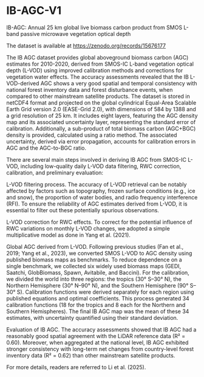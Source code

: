 # IB-AGC-V1
IB-AGC: Annual 25 km global live biomass carbon product from SMOS L-band passive microwave vegetation optical depth

The dataset is available at https://zenodo.org/records/15676177

The IB AGC dataset provides global aboveground biomass carbon (AGC) estimates for 2010-2020, derived from SMOS-IC L-band vegetation optical depth (L-VOD) using improved calibration methods and corrections for vegetation water effects. The accuracy assessments revealed that the IB L-VOD-derived AGC shows a very good spatial and temporal consistency with national forest inventory data and forest disturbance events, when compared to other mainstream satellite products. The dataset is stored in netCDF4 format and projected on the global cylindrical Equal-Area Scalable Earth Grid version 2.0 (EASE-Grid 2.0), with dimensions of 584 by 1388 and a grid resolution of 25 km. It includes eight layers, featuring the AGC density map and its associated uncertainty layer, representing the standard error of calibration. Additionally, a sub-product of total biomass carbon (AGC+BGC) density is provided, calculated using a ratio method. The associated uncertainty, derived via error propagation, accounts for calibration errors in AGC and the AGC-to-BGC ratio.

There are several main steps involved in deriving IB AGC from SMOS-IC L-VOD, including low-quality daily L-VOD data filtering, RWC correction, calibration, and preliminary evaluation:

L-VOD filtering process. The accuracy of L-VOD retrieval can be notably affected by factors such as topography, frozen surface conditions (e.g., ice and snow), the proportion of water bodies, and radio frequency interference (RFI). To ensure the reliability of AGC estimates derived from L-VOD, it is essential to filter out these potentially spurious observations.

L-VOD correction for RWC effects. To correct for the potential influence of RWC variations on monthly L-VOD changes, we adopted a simple multiplicative model as done in Yang et al. (2021).

Global AGC derived from L-VOD. Following previous studies (Fan et al., 2019; Yang et al., 2023), we converted SMOS L-VOD to AGC density using published biomass maps as benchmarks. To reduce dependence on a single benchmark, we collected six widely used biomass maps (GEDI, Saatchi, GlobBiomass, Spawn, Avitabile, and Baccini). For the calibration, we divided the world into three regions: the tropics (30° S–30° N), the Northern Hemisphere (30° N–90° N), and the Southern Hemisphere (90° S–30° S). Calibration functions were derived separately for each region using published equations and optimal coefficients. This process generated 34 calibration functions (18 for the tropics and 8 each for the Northern and Southern Hemispheres). The final IB AGC map was the mean of these 34 estimates, with uncertainty quantified using their standard deviation.

Evaluation of IB AGC. The accuracy assessments showed that IB AGC had a reasonably good spatial agreement with the LiDAR reference data (R² = 0.60). Moreover, when aggregated at the national level, IB AGC exhibited stronger consistency with long-term net changes from country-level forest inventory data (R² = 0.62) than other mainstream satellite products.

For more details, readers are referred to Li et al. (2025).
